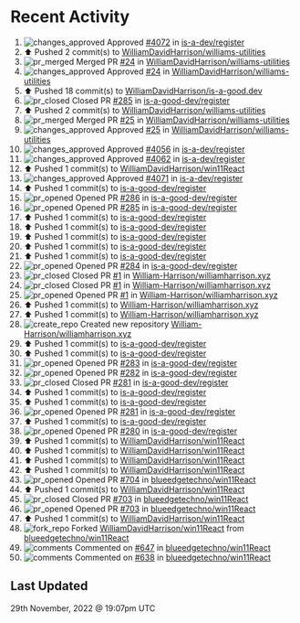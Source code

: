 # Recent Activity

<!--RECENT_ACTIVITY:start-->
1. ![changes_approved](https://cdn.jsdelivr.net/gh/Readme-Workflows/Readme-Icons@main/icons/octicons/ApprovedChanges.svg) Approved [#4072](https://github.com/is-a-dev/register/pull/4072#pullrequestreview-1197355740) in [is-a-dev/register](https://github.com/is-a-dev/register)
2. ⬆️ Pushed 2 commit(s) to [WilliamDavidHarrison/williams-utilities](https://github.com/WilliamDavidHarrison/williams-utilities)
3. ![pr_merged](https://cdn.jsdelivr.net/gh/Readme-Workflows/Readme-Icons@main/icons/octicons/PullRequestMerged.svg) Merged PR [#24](https://github.com/WilliamDavidHarrison/williams-utilities/pull/24) in [WilliamDavidHarrison/williams-utilities](https://github.com/WilliamDavidHarrison/williams-utilities)
4. ![changes_approved](https://cdn.jsdelivr.net/gh/Readme-Workflows/Readme-Icons@main/icons/octicons/ApprovedChanges.svg) Approved [#24](https://github.com/WilliamDavidHarrison/williams-utilities/pull/24#pullrequestreview-1197204255) in [WilliamDavidHarrison/williams-utilities](https://github.com/WilliamDavidHarrison/williams-utilities)
5. ⬆️ Pushed 18 commit(s) to [WilliamDavidHarrison/is-a-good.dev](https://github.com/WilliamDavidHarrison/is-a-good.dev)
6. ![pr_closed](https://cdn.jsdelivr.net/gh/Readme-Workflows/Readme-Icons@main/icons/octicons/PullRequestClosed.svg) Closed PR [#285](https://github.com/is-a-good-dev/register/pull/285) in [is-a-good-dev/register](https://github.com/is-a-good-dev/register)
7. ⬆️ Pushed 2 commit(s) to [WilliamDavidHarrison/williams-utilities](https://github.com/WilliamDavidHarrison/williams-utilities)
8. ![pr_merged](https://cdn.jsdelivr.net/gh/Readme-Workflows/Readme-Icons@main/icons/octicons/PullRequestMerged.svg) Merged PR [#25](https://github.com/WilliamDavidHarrison/williams-utilities/pull/25) in [WilliamDavidHarrison/williams-utilities](https://github.com/WilliamDavidHarrison/williams-utilities)
9. ![changes_approved](https://cdn.jsdelivr.net/gh/Readme-Workflows/Readme-Icons@main/icons/octicons/ApprovedChanges.svg) Approved [#25](https://github.com/WilliamDavidHarrison/williams-utilities/pull/25#pullrequestreview-1197033777) in [WilliamDavidHarrison/williams-utilities](https://github.com/WilliamDavidHarrison/williams-utilities)
10. ![changes_approved](https://cdn.jsdelivr.net/gh/Readme-Workflows/Readme-Icons@main/icons/octicons/ApprovedChanges.svg) Approved [#4056](https://github.com/is-a-dev/register/pull/4056#pullrequestreview-1196935385) in [is-a-dev/register](https://github.com/is-a-dev/register)
11. ![changes_approved](https://cdn.jsdelivr.net/gh/Readme-Workflows/Readme-Icons@main/icons/octicons/ApprovedChanges.svg) Approved [#4062](https://github.com/is-a-dev/register/pull/4062#pullrequestreview-1196925292) in [is-a-dev/register](https://github.com/is-a-dev/register)
12. ⬆️ Pushed 1 commit(s) to [WilliamDavidHarrison/win11React](https://github.com/WilliamDavidHarrison/win11React)
13. ![changes_approved](https://cdn.jsdelivr.net/gh/Readme-Workflows/Readme-Icons@main/icons/octicons/ApprovedChanges.svg) Approved [#4071](https://github.com/is-a-dev/register/pull/4071#pullrequestreview-1196899246) in [is-a-dev/register](https://github.com/is-a-dev/register)
14. ⬆️ Pushed 1 commit(s) to [is-a-good-dev/register](https://github.com/is-a-good-dev/register)
15. ![pr_opened](https://cdn.jsdelivr.net/gh/Readme-Workflows/Readme-Icons@main/icons/octicons/PullRequestOpened.svg) Opened PR [#286](https://github.com/is-a-good-dev/register/pull/286) in [is-a-good-dev/register](https://github.com/is-a-good-dev/register)
16. ![pr_opened](https://cdn.jsdelivr.net/gh/Readme-Workflows/Readme-Icons@main/icons/octicons/PullRequestOpened.svg) Opened PR [#285](https://github.com/is-a-good-dev/register/pull/285) in [is-a-good-dev/register](https://github.com/is-a-good-dev/register)
17. ⬆️ Pushed 1 commit(s) to [is-a-good-dev/register](https://github.com/is-a-good-dev/register)
18. ⬆️ Pushed 1 commit(s) to [is-a-good-dev/register](https://github.com/is-a-good-dev/register)
19. ⬆️ Pushed 1 commit(s) to [is-a-good-dev/register](https://github.com/is-a-good-dev/register)
20. ⬆️ Pushed 1 commit(s) to [is-a-good-dev/register](https://github.com/is-a-good-dev/register)
21. ⬆️ Pushed 1 commit(s) to [is-a-good-dev/register](https://github.com/is-a-good-dev/register)
22. ![pr_opened](https://cdn.jsdelivr.net/gh/Readme-Workflows/Readme-Icons@main/icons/octicons/PullRequestOpened.svg) Opened PR [#284](https://github.com/is-a-good-dev/register/pull/284) in [is-a-good-dev/register](https://github.com/is-a-good-dev/register)
23. ![pr_closed](https://cdn.jsdelivr.net/gh/Readme-Workflows/Readme-Icons@main/icons/octicons/PullRequestClosed.svg) Closed PR [#1](https://github.com/William-Harrison/williamharrison.xyz/pull/1) in [William-Harrison/williamharrison.xyz](https://github.com/William-Harrison/williamharrison.xyz)
24. ![pr_closed](https://cdn.jsdelivr.net/gh/Readme-Workflows/Readme-Icons@main/icons/octicons/PullRequestClosed.svg) Closed PR [#1](https://github.com/William-Harrison/williamharrison.xyz/pull/1) in [William-Harrison/williamharrison.xyz](https://github.com/William-Harrison/williamharrison.xyz)
25. ![pr_opened](https://cdn.jsdelivr.net/gh/Readme-Workflows/Readme-Icons@main/icons/octicons/PullRequestOpened.svg) Opened PR [#1](https://github.com/William-Harrison/williamharrison.xyz/pull/1) in [William-Harrison/williamharrison.xyz](https://github.com/William-Harrison/williamharrison.xyz)
26. ⬆️ Pushed 1 commit(s) to [William-Harrison/williamharrison.xyz](https://github.com/William-Harrison/williamharrison.xyz)
27. ⬆️ Pushed 1 commit(s) to [William-Harrison/williamharrison.xyz](https://github.com/William-Harrison/williamharrison.xyz)
28. ![create_repo](https://cdn.jsdelivr.net/gh/Readme-Workflows/Readme-Icons@main/icons/octicons/Repository.svg) Created new repository [William-Harrison/williamharrison.xyz](https://github.com/William-Harrison/williamharrison.xyz)
29. ⬆️ Pushed 1 commit(s) to [is-a-good-dev/register](https://github.com/is-a-good-dev/register)
30. ⬆️ Pushed 1 commit(s) to [is-a-good-dev/register](https://github.com/is-a-good-dev/register)
31. ![pr_opened](https://cdn.jsdelivr.net/gh/Readme-Workflows/Readme-Icons@main/icons/octicons/PullRequestOpened.svg) Opened PR [#283](https://github.com/is-a-good-dev/register/pull/283) in [is-a-good-dev/register](https://github.com/is-a-good-dev/register)
32. ![pr_opened](https://cdn.jsdelivr.net/gh/Readme-Workflows/Readme-Icons@main/icons/octicons/PullRequestOpened.svg) Opened PR [#282](https://github.com/is-a-good-dev/register/pull/282) in [is-a-good-dev/register](https://github.com/is-a-good-dev/register)
33. ![pr_closed](https://cdn.jsdelivr.net/gh/Readme-Workflows/Readme-Icons@main/icons/octicons/PullRequestClosed.svg) Closed PR [#281](https://github.com/is-a-good-dev/register/pull/281) in [is-a-good-dev/register](https://github.com/is-a-good-dev/register)
34. ⬆️ Pushed 1 commit(s) to [is-a-good-dev/register](https://github.com/is-a-good-dev/register)
35. ⬆️ Pushed 1 commit(s) to [is-a-good-dev/register](https://github.com/is-a-good-dev/register)
36. ![pr_opened](https://cdn.jsdelivr.net/gh/Readme-Workflows/Readme-Icons@main/icons/octicons/PullRequestOpened.svg) Opened PR [#281](https://github.com/is-a-good-dev/register/pull/281) in [is-a-good-dev/register](https://github.com/is-a-good-dev/register)
37. ⬆️ Pushed 1 commit(s) to [is-a-good-dev/register](https://github.com/is-a-good-dev/register)
38. ![pr_opened](https://cdn.jsdelivr.net/gh/Readme-Workflows/Readme-Icons@main/icons/octicons/PullRequestOpened.svg) Opened PR [#280](https://github.com/is-a-good-dev/register/pull/280) in [is-a-good-dev/register](https://github.com/is-a-good-dev/register)
39. ⬆️ Pushed 1 commit(s) to [WilliamDavidHarrison/win11React](https://github.com/WilliamDavidHarrison/win11React)
40. ⬆️ Pushed 1 commit(s) to [WilliamDavidHarrison/win11React](https://github.com/WilliamDavidHarrison/win11React)
41. ⬆️ Pushed 1 commit(s) to [WilliamDavidHarrison/win11React](https://github.com/WilliamDavidHarrison/win11React)
42. ⬆️ Pushed 1 commit(s) to [WilliamDavidHarrison/win11React](https://github.com/WilliamDavidHarrison/win11React)
43. ![pr_opened](https://cdn.jsdelivr.net/gh/Readme-Workflows/Readme-Icons@main/icons/octicons/PullRequestOpened.svg) Opened PR [#704](https://github.com/blueedgetechno/win11React/pull/704) in [blueedgetechno/win11React](https://github.com/blueedgetechno/win11React)
44. ⬆️ Pushed 1 commit(s) to [WilliamDavidHarrison/win11React](https://github.com/WilliamDavidHarrison/win11React)
45. ![pr_closed](https://cdn.jsdelivr.net/gh/Readme-Workflows/Readme-Icons@main/icons/octicons/PullRequestClosed.svg) Closed PR [#703](https://github.com/blueedgetechno/win11React/pull/703) in [blueedgetechno/win11React](https://github.com/blueedgetechno/win11React)
46. ![pr_opened](https://cdn.jsdelivr.net/gh/Readme-Workflows/Readme-Icons@main/icons/octicons/PullRequestOpened.svg) Opened PR [#703](https://github.com/blueedgetechno/win11React/pull/703) in [blueedgetechno/win11React](https://github.com/blueedgetechno/win11React)
47. ⬆️ Pushed 1 commit(s) to [WilliamDavidHarrison/win11React](https://github.com/WilliamDavidHarrison/win11React)
48. ![fork_repo](https://cdn.jsdelivr.net/gh/Readme-Workflows/Readme-Icons@main/icons/octicons/ForkedRepository.svg) Forked [WilliamDavidHarrison/win11React](https://github.com/WilliamDavidHarrison/win11React) from [blueedgetechno/win11React](https://github.com/blueedgetechno/win11React)
49. ![comments](https://cdn.jsdelivr.net/gh/Readme-Workflows/Readme-Icons@main/icons/octicons/Comment.svg) Commented on [#647](https://github.com/blueedgetechno/win11React/issues/647#issuecomment-1329868733) in [blueedgetechno/win11React](https://github.com/blueedgetechno/win11React)
50. ![comments](https://cdn.jsdelivr.net/gh/Readme-Workflows/Readme-Icons@main/icons/octicons/Comment.svg) Commented on [#638](https://github.com/blueedgetechno/win11React/issues/638#issuecomment-1329867440) in [blueedgetechno/win11React](https://github.com/blueedgetechno/win11React)
<!--RECENT_ACTIVITY:end-->

## Last Updated
<!--RECENT_ACTIVITY:last_update-->
29th November, 2022 @ 19:07pm UTC
<!--RECENT_ACTIVITY:last_update_end-->
